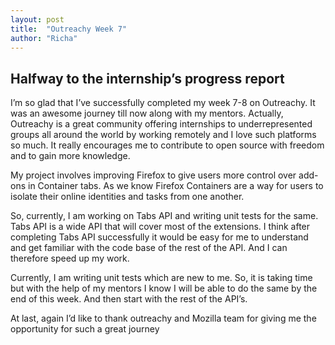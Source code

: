 ```yaml
---
layout: post
title:  "Outreachy Week 7"
author: "Richa"
---
```



## Halfway to the internship’s progress report 

I’m so glad that I’ve successfully completed my week 7-8 on Outreachy. It was an awesome journey till now along with my mentors. Actually, Outreachy is a great community offering internships to underrepresented groups all around the world by working remotely and I love such platforms so much. It really encourages me to contribute to open source with freedom and to gain more knowledge.

My project involves improving Firefox to give users more control over add-ons in Container tabs. As we know Firefox Containers are a way for users to isolate their online identities and tasks from one another.

So, currently, I am working on Tabs API and writing unit tests for the same. Tabs API is a wide API that will cover most of the extensions.  I think after completing Tabs API successfully it would be easy for me to understand and get familiar with the code base of the rest of the API. And I can therefore speed up my work. 

Currently, I am writing unit tests which are new to me. So, it is taking time but with the help of my mentors I know I will be able to do the same by the end of this week. And then start with the rest of the API’s.

At last, again I’d like to thank outreachy and Mozilla team for giving me the opportunity for such a great journey

